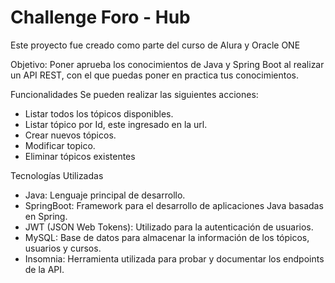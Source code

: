 <h1>Challenge Foro - Hub </h1>

Este proyecto fue creado como parte del curso de Alura y Oracle ONE

Objetivo:
Poner aprueba los conocimientos de Java y Spring Boot al realizar un API REST, con el que puedas poner en practica tus conocimientos.

Funcionalidades
Se pueden realizar las siguientes acciones:
<ul>
  
<li>Listar todos los tópicos disponibles.</li>
  
<li>Listar tópico por Id, este ingresado en la url.</li>

<li>Crear nuevos tópicos.</li>

<li>Modificar topico.</li>

<li>Eliminar tópicos existentes</li>

</ul>
  
Tecnologías Utilizadas
<ul>
<li>Java: Lenguaje principal de desarrollo.</li>

<li>SpringBoot: Framework para el desarrollo de aplicaciones Java basadas en Spring.</li>

<li>JWT (JSON Web Tokens): Utilizado para la autenticación de usuarios.</li>

<li>MySQL: Base de datos para almacenar la información de los tópicos, usuarios y cursos.</li>

<li>Insomnia: Herramienta utilizada para probar y documentar los endpoints de la API.</li>
</ul>

